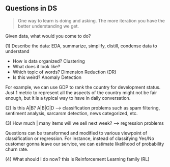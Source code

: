 Questions in DS
-----

> One way to learn is doing and asking. The more iteration you have the better understanding we get.

Given data, what would you come to do?

(1) Describe the data: EDA, summarize, simplify, distill, condense data to understand

- How is data organized? Clustering
- What does it look like? 
- Which topic of words? Dimension Reduction (DR)
- Is this weird? Anomaly Detection

For example, we can use GDP to rank the country for development status. Just 1 metric to represent all the aspects of the country might not be fair enough, but it is a typical way to have in daily conversation.


(2) Is this A|B? A|B|C|D --> classification problems such as spam filtering, sentiment analysis, sarcarsm detection, news categorized, etc.


(3) How much | many items will we sell next week? --> regression problems

Questions can be transformed and modified to various viewpoint of classification or regression. For instance, instead of classifying Yes/No customer gonna leave our service, we can estimate likelihood of probability churn rate.

(4) What should I do now? this is Reinforcement Learning family (RL)


